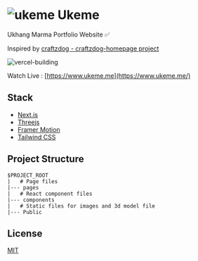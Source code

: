 # ![ukeme](https://github.com/Ukhang/ukeme/assets/94834060/3df1710f-8153-4f13-97bc-fa88e9593d9f) Ukeme

Ukhang Marma Portfolio Website ✅

Inspired by [craftzdog - craftzdog-homepage project](https://github.com/craftzdog/craftzdog-homepage)

![vercel-building](https://user-images.githubusercontent.com/94834060/202710082-c4561c0b-da58-4a0b-9e48-a695d92aaf82.png)

Watch Live : [https://www.ukeme.me](https://www.ukeme.me/)

## Stack

- [Next.js](https://nextjs.org/)
- [Threejs](https://threejs.org/)
- [Framer Motion](https://www.framer.com/motion/)
- [Tailwind CSS](https://tailwindcss.com/)


## Project Structure
```
$PROJECT_ROOT
|   # Page files
|--- pages
|   # React component files
|--- components
|   # Static files for images and 3d model file
|--- Public
```
## License

[MIT](https://github.com/Ukhang/ukeme/blob/main/LICENSE)
